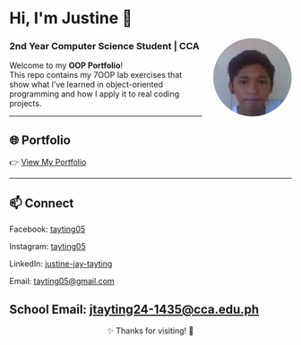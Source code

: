 
# Hi, I'm Justine 👋 
<img align="right" src="https://raw.githubusercontent.com/tayting05/7OOP-Lab-Task/main/assets/images/Justine-self1.png" width="140" height="140" style="border-radius: 50%; margin-left: 20px; margin-bottom: 10px; object-fit: cover;">

### 2nd Year Computer Science Student | CCA


Welcome to my **OOP Portfolio**!  
This repo contains my 7OOP lab exercises that show what I’ve learned in object-oriented programming and how I apply it to real coding projects.

---

## 🌐 Portfolio  
👉 [View My Portfolio](https://tayting05.github.io/7OOP-Lab-Task/)

---

## 📫 Connect  
Facebook: [tayting05](https://facebook.com/tayting05) 

Instagram: [tayting05](https://instagram.com/tayting05/) 

LinkedIn: [justine-jay-tayting](https://linkedin.com/in/justine-jay-tayting-406aa6332/) 

Email: [tayting05@gmail.com](https://mail.google.com/mail/u/0/?fs=1&to=tayting05@gmail.com&tf=cm)

School Email: [jtayting24-1435@cca.edu.ph](https://mail.google.com/mail/u/0/?fs=1&to=jtayting24-1435@cca.edu.ph&tf=cm)
---

<p align="center">✨ Thanks for visiting! 🚀</p>
